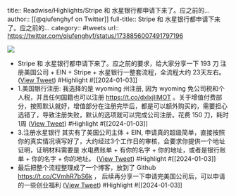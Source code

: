 title:: Readwise/Highlights/Stripe 和 水星银行都申请下来了。应之前的...
author:: [[@qiufenghyf on Twitter]]
full-title:: Stripe 和 水星银行都申请下来了。应之前的...
category:: #tweets
url:: https://twitter.com/qiufenghyf/status/1738856007491797196

![](https://pbs.twimg.com/profile_images/895162340202754049/Bw4yD4l3.jpg)

- Stripe 和 水星银行都申请下来了。应之前的要求，给大家分享一下  193 刀 注册美国公司 + EIN + Stripe + 水星银行一整套流程，全流程大约 23天左右。 ([View Tweet](https://twitter.com/qiufenghyf/status/1738856007491797196)) #Highlight #[[2024-01-03]]
- 1.美国银行注册: 
  我选择的是 wyoming 州注册, 因为 wyoming 免公司税和个人税，并且任何国籍也可以注册 https://t.co/dxlxjIIMOT 。关于增值付费部分，按照默认就好，增值部分在注册完毕后，都是可以额外购买的，需要担心选错了，导致注册失败，默认的选项就可以完成公司注册。花费 150 刀，耗时 1周 ([View Tweet](https://twitter.com/qiufenghyf/status/1738856092346798329)) #Highlight #[[2024-01-03]]
- 3.注册水星银行
  其实有了美国公司主体 + EIN, 申请真的超级简单，直接按照你的真实情况填写好了，大约经过3个工作日的审核，会要求你提供一个地址证明，证明材料需要是 水电费账单 + 有你的名字 + 你的地址，或者是银行账单 + 你的名字 + 你的地址。 ([View Tweet](https://twitter.com/qiufenghyf/status/1738856167227752678)) #Highlight #[[2024-01-03]]
- 最后把整个流程整理成了一个博客，放到了 Github https://t.co/CVmhR7bS6k ， 后续再分享一下申请完美国公司后，可以申请的一些创业福利 ([View Tweet](https://twitter.com/qiufenghyf/status/1738856598414692438)) #Highlight #[[2024-01-03]]
